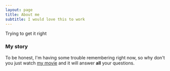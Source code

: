 ```yaml
---
layout: page
title: About me
subtitle: I would love this to work
---
```


Trying to get it right

### My story

To be honest, I'm having some trouble remembering right now, so why don't you just watch [my movie](https://en.wikipedia.org/wiki/The_Princess_Bride_%28film%29) and it will answer **all** your questions.
